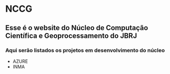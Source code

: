 # NCCG

## Esse é o website do Núcleo de Computação Científica e Geoprocessamento do JBRJ

### Aqui serão listados os projetos em desenvolvimento do núcleo

- AZURE
- INMA
